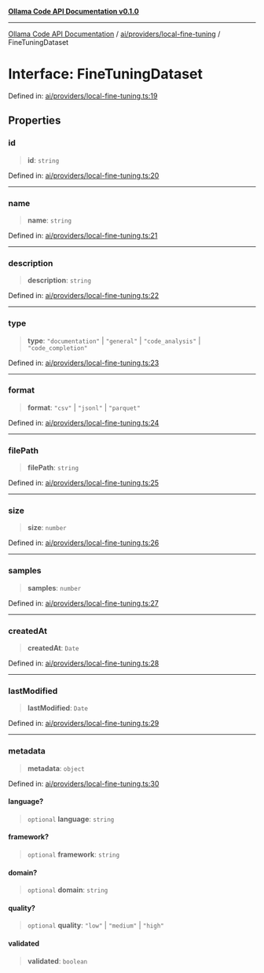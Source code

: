 [**Ollama Code API Documentation v0.1.0**](../../../../README.md)

***

[Ollama Code API Documentation](../../../../modules.md) / [ai/providers/local-fine-tuning](../README.md) / FineTuningDataset

# Interface: FineTuningDataset

Defined in: [ai/providers/local-fine-tuning.ts:19](https://github.com/erichchampion/ollama-code/blob/f579fc18d250ee6a96568b59118babb3bbd950b6/ollama-code/src/ai/providers/local-fine-tuning.ts#L19)

## Properties

### id

> **id**: `string`

Defined in: [ai/providers/local-fine-tuning.ts:20](https://github.com/erichchampion/ollama-code/blob/f579fc18d250ee6a96568b59118babb3bbd950b6/ollama-code/src/ai/providers/local-fine-tuning.ts#L20)

***

### name

> **name**: `string`

Defined in: [ai/providers/local-fine-tuning.ts:21](https://github.com/erichchampion/ollama-code/blob/f579fc18d250ee6a96568b59118babb3bbd950b6/ollama-code/src/ai/providers/local-fine-tuning.ts#L21)

***

### description

> **description**: `string`

Defined in: [ai/providers/local-fine-tuning.ts:22](https://github.com/erichchampion/ollama-code/blob/f579fc18d250ee6a96568b59118babb3bbd950b6/ollama-code/src/ai/providers/local-fine-tuning.ts#L22)

***

### type

> **type**: `"documentation"` \| `"general"` \| `"code_analysis"` \| `"code_completion"`

Defined in: [ai/providers/local-fine-tuning.ts:23](https://github.com/erichchampion/ollama-code/blob/f579fc18d250ee6a96568b59118babb3bbd950b6/ollama-code/src/ai/providers/local-fine-tuning.ts#L23)

***

### format

> **format**: `"csv"` \| `"jsonl"` \| `"parquet"`

Defined in: [ai/providers/local-fine-tuning.ts:24](https://github.com/erichchampion/ollama-code/blob/f579fc18d250ee6a96568b59118babb3bbd950b6/ollama-code/src/ai/providers/local-fine-tuning.ts#L24)

***

### filePath

> **filePath**: `string`

Defined in: [ai/providers/local-fine-tuning.ts:25](https://github.com/erichchampion/ollama-code/blob/f579fc18d250ee6a96568b59118babb3bbd950b6/ollama-code/src/ai/providers/local-fine-tuning.ts#L25)

***

### size

> **size**: `number`

Defined in: [ai/providers/local-fine-tuning.ts:26](https://github.com/erichchampion/ollama-code/blob/f579fc18d250ee6a96568b59118babb3bbd950b6/ollama-code/src/ai/providers/local-fine-tuning.ts#L26)

***

### samples

> **samples**: `number`

Defined in: [ai/providers/local-fine-tuning.ts:27](https://github.com/erichchampion/ollama-code/blob/f579fc18d250ee6a96568b59118babb3bbd950b6/ollama-code/src/ai/providers/local-fine-tuning.ts#L27)

***

### createdAt

> **createdAt**: `Date`

Defined in: [ai/providers/local-fine-tuning.ts:28](https://github.com/erichchampion/ollama-code/blob/f579fc18d250ee6a96568b59118babb3bbd950b6/ollama-code/src/ai/providers/local-fine-tuning.ts#L28)

***

### lastModified

> **lastModified**: `Date`

Defined in: [ai/providers/local-fine-tuning.ts:29](https://github.com/erichchampion/ollama-code/blob/f579fc18d250ee6a96568b59118babb3bbd950b6/ollama-code/src/ai/providers/local-fine-tuning.ts#L29)

***

### metadata

> **metadata**: `object`

Defined in: [ai/providers/local-fine-tuning.ts:30](https://github.com/erichchampion/ollama-code/blob/f579fc18d250ee6a96568b59118babb3bbd950b6/ollama-code/src/ai/providers/local-fine-tuning.ts#L30)

#### language?

> `optional` **language**: `string`

#### framework?

> `optional` **framework**: `string`

#### domain?

> `optional` **domain**: `string`

#### quality?

> `optional` **quality**: `"low"` \| `"medium"` \| `"high"`

#### validated

> **validated**: `boolean`
